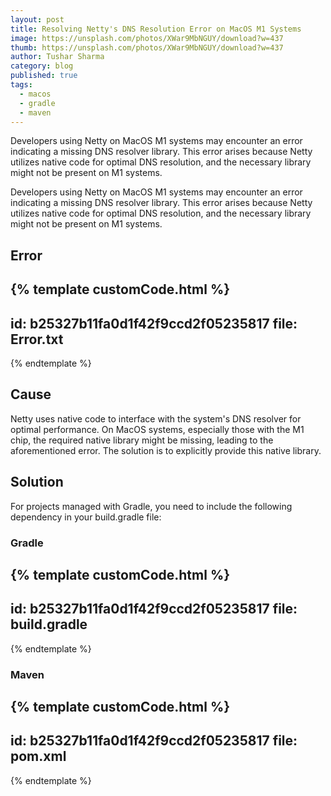 ```yaml
---
layout: post
title: Resolving Netty's DNS Resolution Error on MacOS M1 Systems
image: https://unsplash.com/photos/XWar9MbNGUY/download?w=437
thumb: https://unsplash.com/photos/XWar9MbNGUY/download?w=437
author: Tushar Sharma
category: blog
published: true
tags:
  - macos
  - gradle
  - maven
---
```


Developers using Netty on MacOS M1 systems may encounter an error indicating a missing DNS resolver library. This error arises because Netty utilizes native code for optimal DNS resolution, and the necessary library might not be present on M1 systems.<!-- truncate_here -->

Developers using Netty on MacOS M1 systems may encounter an error indicating a missing DNS resolver library. This error arises because Netty utilizes native code for optimal DNS resolution, and the necessary library might not be present on M1 systems.


## Error

<div style="display:none;" markdown="1">
Unable to load io.netty.resolver.dns.macos.MacOSDnsServerAddressStreamProvider, fallback to system defaults. This may result in incorrect DNS resolutions on MacOS. Check whether you have a dependency on 'io.netty:netty-resolver-dns-native-macos'.
</div>

{% template  customCode.html %}
---
id: b25327b11fa0d1f42f9ccd2f05235817
file: Error.txt
---
{% endtemplate %}

## Cause

Netty uses native code to interface with the system's DNS resolver for optimal performance. On MacOS systems, especially those with the M1 chip, the required native library might be missing, leading to the aforementioned error. The solution is to explicitly provide this native library.

## Solution

For projects managed with Gradle, you need to include the following dependency in your build.gradle file:

### Gradle

<div style="display:none;" markdown="1">
runtimeOnly("io.netty:netty-resolver-dns-native-macos:4.1.76.Final:osx-aarch_64")
</div>

{% template  customCode.html %}
---
id: b25327b11fa0d1f42f9ccd2f05235817
file: build.gradle
---
{% endtemplate %}


### Maven

{% template  customCode.html %}
---
id: b25327b11fa0d1f42f9ccd2f05235817
file: pom.xml
---
{% endtemplate %}